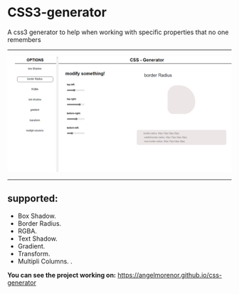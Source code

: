 # CSS3-generator

A css3 generator to help when working with specific properties that no one remembers

--------------------------------

![css generator screen](./img/generator.png)

--------------------------------

## supported:
  - Box Shadow.
  - Border Radius. 
  - RGBA. 
  - Text Shadow.
  - Gradient.
  - Transform.
  - Multipli Columns.
  .


**You can see the project working on:** https://angelmorenor.github.io/css-generator
